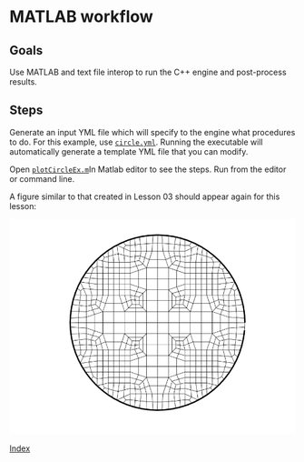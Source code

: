 # MATLAB workflow

## Goals

Use MATLAB and text file interop to run the C++ engine and post-process results.

## Steps

Generate an input YML file which will specify to the engine what procedures to do. For this example, use [`circle.yml`](circle.yml). Running the executable will automatically generate a template YML file that you can modify.

Open [`plotCircleEx.m`](plotCircleEx.m)In Matlab editor to see the steps. Run from the editor or command line.

A figure similar to that created in Lesson 03 should appear again for this lesson:

![circle_boundary](fig/circle.png)

[Index](README.md)
